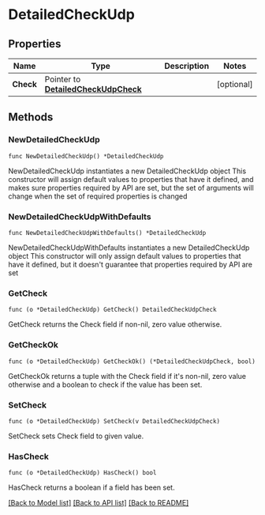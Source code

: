 # DetailedCheckUdp

## Properties

Name | Type | Description | Notes
------------ | ------------- | ------------- | -------------
**Check** | Pointer to [**DetailedCheckUdpCheck**](DetailedCheckUdpCheck.md) |  | [optional] 

## Methods

### NewDetailedCheckUdp

`func NewDetailedCheckUdp() *DetailedCheckUdp`

NewDetailedCheckUdp instantiates a new DetailedCheckUdp object
This constructor will assign default values to properties that have it defined,
and makes sure properties required by API are set, but the set of arguments
will change when the set of required properties is changed

### NewDetailedCheckUdpWithDefaults

`func NewDetailedCheckUdpWithDefaults() *DetailedCheckUdp`

NewDetailedCheckUdpWithDefaults instantiates a new DetailedCheckUdp object
This constructor will only assign default values to properties that have it defined,
but it doesn't guarantee that properties required by API are set

### GetCheck

`func (o *DetailedCheckUdp) GetCheck() DetailedCheckUdpCheck`

GetCheck returns the Check field if non-nil, zero value otherwise.

### GetCheckOk

`func (o *DetailedCheckUdp) GetCheckOk() (*DetailedCheckUdpCheck, bool)`

GetCheckOk returns a tuple with the Check field if it's non-nil, zero value otherwise
and a boolean to check if the value has been set.

### SetCheck

`func (o *DetailedCheckUdp) SetCheck(v DetailedCheckUdpCheck)`

SetCheck sets Check field to given value.

### HasCheck

`func (o *DetailedCheckUdp) HasCheck() bool`

HasCheck returns a boolean if a field has been set.


[[Back to Model list]](../README.md#documentation-for-models) [[Back to API list]](../README.md#documentation-for-api-endpoints) [[Back to README]](../README.md)


